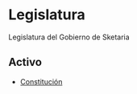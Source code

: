 # Legislatura
Legislatura del Gobierno de Sketaria
## Activo
* [Constitución](activo/constitución.md)
